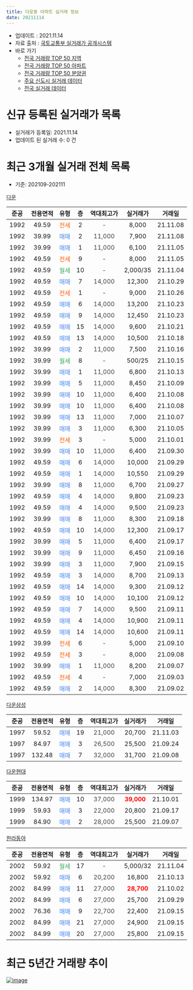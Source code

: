 ```yaml
---
title: 다운동 아파트 실거래 정보
date: 20211114
---
```


* 업데이트 : 2021.11.14
* 자료 출처 : [국토교통부 실거래가 공개시스템](http://rt.molit.go.kr)
* 바로 가기
    * [전국 거래량 TOP 50 지역](https://apt-info.github.io/apt-trade-info/tr)
    * [전국 거래량 TOP 50 아파트](https://apt-info.github.io/apt-trade-info/ta)
    * [전국 거래량 TOP 50 분양권](https://apt-info.github.io/apt-trade-info/tb)
    * [주요 신도시 실거래 데이터](https://apt-info.github.io/apt-trade-info/newtown)
    * [전국 실거래 데이터](https://apt-info.github.io/apt-trade-info/all)



<script async src="https://pagead2.googlesyndication.com/pagead/js/adsbygoogle.js"></script>
<!-- 기본광고 -->
<ins class="adsbygoogle"
     style="display:block"
     data-ad-client="ca-pub-1142216861245946"
     data-ad-slot="4805727019"
     data-ad-format="auto"
     data-full-width-responsive="true"></ins>
<script>
     (adsbygoogle = window.adsbygoogle || []).push({});
</script>


# 신규 등록된 실거래가 목록

* 실거래가 등록일: 2021.11.14
* 업데이트 된 실거래 수: 0 건




<script async src="https://pagead2.googlesyndication.com/pagead/js/adsbygoogle.js"></script>
<!-- 기본광고 -->
<ins class="adsbygoogle"
     style="display:block"
     data-ad-client="ca-pub-1142216861245946"
     data-ad-slot="4805727019"
     data-ad-format="auto"
     data-full-width-responsive="true"></ins>
<script>
     (adsbygoogle = window.adsbygoogle || []).push({});
</script>


# 최근 3개월 실거래 전체 목록
* 기준: 202109-202111


[다운](https://search.naver.com/search.naver?query=%EB%8B%A4%EC%9A%B4)

|준공|전용면적|유형|층|역대최고가|실거래가|거래일|
|:---:|:---:|:---:|:---:|:---:|:---:|:---:|
|1992|49.59|<span style="color:#FF5A00">전세</span>|2|<span style="color:#444444">-</span>|8,000|21.11.08|
|1992|39.99|<span style="color:#4285F3">매매</span>|2|<span style="color:#444444">11,000</span>|7,900|21.11.08|
|1992|39.99|<span style="color:#4285F3">매매</span>|1|<span style="color:#444444">11,000</span>|6,100|21.11.05|
|1992|49.59|<span style="color:#FF5A00">전세</span>|9|<span style="color:#444444">-</span>|8,000|21.11.05|
|1992|49.59|<span style="color:#34A853">월세</span>|10|<span style="color:#444444">-</span>|2,000/35|21.11.04|
|1992|49.59|<span style="color:#4285F3">매매</span>|7|<span style="color:#444444">14,000</span>|12,300|21.10.29|
|1992|49.59|<span style="color:#FF5A00">전세</span>|1|<span style="color:#444444">-</span>|9,000|21.10.26|
|1992|49.59|<span style="color:#4285F3">매매</span>|6|<span style="color:#444444">14,000</span>|13,200|21.10.23|
|1992|49.59|<span style="color:#4285F3">매매</span>|9|<span style="color:#444444">14,000</span>|12,450|21.10.23|
|1992|49.59|<span style="color:#4285F3">매매</span>|15|<span style="color:#444444">14,000</span>|9,600|21.10.21|
|1992|49.59|<span style="color:#4285F3">매매</span>|13|<span style="color:#444444">14,000</span>|10,500|21.10.18|
|1992|39.99|<span style="color:#4285F3">매매</span>|2|<span style="color:#444444">11,000</span>|7,500|21.10.16|
|1992|39.99|<span style="color:#34A853">월세</span>|8|<span style="color:#444444">-</span>|500/25|21.10.15|
|1992|39.99|<span style="color:#4285F3">매매</span>|1|<span style="color:#444444">11,000</span>|6,800|21.10.13|
|1992|39.99|<span style="color:#4285F3">매매</span>|5|<span style="color:#444444">11,000</span>|8,450|21.10.09|
|1992|39.99|<span style="color:#4285F3">매매</span>|10|<span style="color:#444444">11,000</span>|6,400|21.10.08|
|1992|39.99|<span style="color:#4285F3">매매</span>|10|<span style="color:#444444">11,000</span>|6,400|21.10.08|
|1992|39.99|<span style="color:#4285F3">매매</span>|13|<span style="color:#444444">11,000</span>|7,000|21.10.07|
|1992|39.99|<span style="color:#4285F3">매매</span>|3|<span style="color:#444444">11,000</span>|6,300|21.10.05|
|1992|39.99|<span style="color:#FF5A00">전세</span>|3|<span style="color:#444444">-</span>|5,000|21.10.01|
|1992|39.99|<span style="color:#4285F3">매매</span>|10|<span style="color:#444444">11,000</span>|6,400|21.09.30|
|1992|49.59|<span style="color:#4285F3">매매</span>|6|<span style="color:#444444">14,000</span>|10,000|21.09.29|
|1992|49.59|<span style="color:#4285F3">매매</span>|1|<span style="color:#444444">14,000</span>|10,550|21.09.29|
|1992|39.99|<span style="color:#4285F3">매매</span>|8|<span style="color:#444444">11,000</span>|6,700|21.09.27|
|1992|49.59|<span style="color:#4285F3">매매</span>|4|<span style="color:#444444">14,000</span>|9,800|21.09.23|
|1992|49.59|<span style="color:#4285F3">매매</span>|4|<span style="color:#444444">14,000</span>|9,500|21.09.23|
|1992|39.99|<span style="color:#4285F3">매매</span>|8|<span style="color:#444444">11,000</span>|8,300|21.09.18|
|1992|49.59|<span style="color:#4285F3">매매</span>|10|<span style="color:#444444">14,000</span>|12,300|21.09.17|
|1992|39.99|<span style="color:#4285F3">매매</span>|5|<span style="color:#444444">11,000</span>|6,400|21.09.17|
|1992|39.99|<span style="color:#4285F3">매매</span>|9|<span style="color:#444444">11,000</span>|6,450|21.09.16|
|1992|39.99|<span style="color:#4285F3">매매</span>|3|<span style="color:#444444">11,000</span>|7,900|21.09.15|
|1992|49.59|<span style="color:#4285F3">매매</span>|3|<span style="color:#444444">14,000</span>|8,700|21.09.13|
|1992|49.59|<span style="color:#4285F3">매매</span>|14|<span style="color:#444444">14,000</span>|9,300|21.09.12|
|1992|49.59|<span style="color:#4285F3">매매</span>|10|<span style="color:#444444">14,000</span>|10,100|21.09.12|
|1992|49.59|<span style="color:#4285F3">매매</span>|7|<span style="color:#444444">14,000</span>|9,500|21.09.11|
|1992|49.59|<span style="color:#4285F3">매매</span>|4|<span style="color:#444444">14,000</span>|10,900|21.09.11|
|1992|49.59|<span style="color:#4285F3">매매</span>|14|<span style="color:#444444">14,000</span>|10,600|21.09.11|
|1992|39.99|<span style="color:#FF5A00">전세</span>|6|<span style="color:#444444">-</span>|5,000|21.09.10|
|1992|49.59|<span style="color:#FF5A00">전세</span>|3|<span style="color:#444444">-</span>|8,000|21.09.08|
|1992|39.99|<span style="color:#4285F3">매매</span>|1|<span style="color:#444444">11,000</span>|8,200|21.09.07|
|1992|49.59|<span style="color:#FF5A00">전세</span>|4|<span style="color:#444444">-</span>|7,000|21.09.03|
|1992|49.59|<span style="color:#4285F3">매매</span>|2|<span style="color:#444444">14,000</span>|8,300|21.09.02|


<script async src="https://pagead2.googlesyndication.com/pagead/js/adsbygoogle.js"></script>
<!-- 기본광고 -->
<ins class="adsbygoogle"
     style="display:block"
     data-ad-client="ca-pub-1142216861245946"
     data-ad-slot="4805727019"
     data-ad-format="auto"
     data-full-width-responsive="true"></ins>
<script>
     (adsbygoogle = window.adsbygoogle || []).push({});
</script>


[다운삼성](https://search.naver.com/search.naver?query=%EB%8B%A4%EC%9A%B4%EC%82%BC%EC%84%B1)

|준공|전용면적|유형|층|역대최고가|실거래가|거래일|
|:---:|:---:|:---:|:---:|:---:|:---:|:---:|
|1997|59.52|<span style="color:#4285F3">매매</span>|19|<span style="color:#444444">21,000</span>|20,700|21.11.03|
|1997|84.97|<span style="color:#4285F3">매매</span>|3|<span style="color:#444444">26,500</span>|25,500|21.09.24|
|1997|132.48|<span style="color:#4285F3">매매</span>|7|<span style="color:#444444">32,000</span>|31,700|21.09.08|

[다운현대](https://search.naver.com/search.naver?query=%EB%8B%A4%EC%9A%B4%ED%98%84%EB%8C%80)

|준공|전용면적|유형|층|역대최고가|실거래가|거래일|
|:---:|:---:|:---:|:---:|:---:|:---:|:---:|
|1999|134.97|<span style="color:#4285F3">매매</span>|10|<span style="color:#444444">37,000</span>|<b><span style="color:#FF0000">39,000</span></b>|21.10.01|
|1999|59.93|<span style="color:#4285F3">매매</span>|3|<span style="color:#444444">22,000</span>|20,800|21.09.17|
|1999|84.90|<span style="color:#4285F3">매매</span>|2|<span style="color:#444444">28,000</span>|25,500|21.09.07|

[한라동아](https://search.naver.com/search.naver?query=%ED%95%9C%EB%9D%BC%EB%8F%99%EC%95%84)

|준공|전용면적|유형|층|역대최고가|실거래가|거래일|
|:---:|:---:|:---:|:---:|:---:|:---:|:---:|
|2002|59.92|<span style="color:#34A853">월세</span>|17|<span style="color:#444444">-</span>|5,000/32|21.11.04|
|2002|59.92|<span style="color:#4285F3">매매</span>|6|<span style="color:#444444">20,200</span>|16,800|21.10.13|
|2002|84.99|<span style="color:#4285F3">매매</span>|11|<span style="color:#444444">27,000</span>|<b><span style="color:#FF0000">28,700</span></b>|21.10.02|
|2002|84.99|<span style="color:#4285F3">매매</span>|6|<span style="color:#444444">27,000</span>|25,700|21.09.29|
|2002|76.36|<span style="color:#4285F3">매매</span>|9|<span style="color:#444444">22,700</span>|22,400|21.09.15|
|2002|84.99|<span style="color:#4285F3">매매</span>|21|<span style="color:#444444">27,000</span>|24,900|21.09.15|
|2002|84.99|<span style="color:#4285F3">매매</span>|20|<span style="color:#444444">27,000</span>|25,800|21.09.15|



<script async src="https://pagead2.googlesyndication.com/pagead/js/adsbygoogle.js"></script>
<!-- 기본광고 -->
<ins class="adsbygoogle"
     style="display:block"
     data-ad-client="ca-pub-1142216861245946"
     data-ad-slot="4805727019"
     data-ad-format="auto"
     data-full-width-responsive="true"></ins>
<script>
     (adsbygoogle = window.adsbygoogle || []).push({});
</script>


# 최근 5년간 거래량 추이


<div style="width:100%;">
    <canvas id="deal_progress" height="200"></canvas>
</div>

<script>
new Chart(document.getElementById("deal_progress"), {
    type: 'line',
    data: {
        labels: ['16.01','16.02','16.03','16.04','16.05','16.06','16.07','16.08','16.09','16.10','16.11','16.12','17.01','17.02','17.03','17.04','17.05','17.06','17.07','17.08','17.09','17.10','17.11','17.12','18.01','18.02','18.03','18.04','18.05','18.06','18.07','18.08','18.09','18.10','18.11','18.12','19.01','19.02','19.03','19.04','19.05','19.06','19.07','19.08','19.09','19.10','19.11','19.12','20.01','20.02','20.03','20.04','20.05','20.06','20.07','20.08','20.09','20.10','20.11','20.12','21.01','21.02','21.03','21.04','21.05','21.06','21.07','21.08','21.09','21.10','21.11'],
        datasets: [{
            label: '매매/분양권',
            data: [6,12,19,15,10,8,17,17,16,13,12,16,16,9,12,9,13,12,11,5,6,11,9,16,6,4,8,3,8,5,6,3,6,7,6,6,4,8,2,4,10,8,9,8,11,14,16,7,8,9,8,9,11,6,9,15,13,16,20,27,11,10,21,7,12,18,17,18,27,15,3],
            borderColor: "rgba(66, 133, 243, 1)",
            backgroundColor: "rgba(66, 133, 243, 0.05)",
            borderWidth: 1,
            pointRadius: 0,
            fill: false,
            lineTension: 0
        },{
            label: '전/월세',
            data: [3,5,10,3,3,3,8,3,3,2,5,4,5,5,3,8,4,5,6,5,5,2,3,4,4,0,3,4,8,0,5,4,1,4,6,1,3,2,4,3,4,7,5,3,4,2,6,4,4,8,4,7,5,6,3,3,6,3,5,1,4,4,2,7,3,2,3,10,3,3,4],
            borderColor: "rgba(255, 90, 0, 1)",
            backgroundColor: "rgba(255, 90, 0, 0.05)",
            borderWidth: 1,
            pointRadius: 0,
            fill: false,
            lineTension: 0
        },{
            label: '합계',
            data: [9,17,29,18,13,11,25,20,19,15,17,20,21,14,15,17,17,17,17,10,11,13,12,20,10,4,11,7,16,5,11,7,7,11,12,7,7,10,6,7,14,15,14,11,15,16,22,11,12,17,12,16,16,12,12,18,19,19,25,28,15,14,23,14,15,20,20,28,30,18,7],
            borderColor: "rgba(0, 0, 0, 1)",
            backgroundColor: "rgba(0, 0, 0, 0.03)",
            borderWidth: 0.1,
            pointRadius: 0,
            fill: true,
            lineTension: 0
        }
        ]
    },
    options: {
        responsive: true,
        title: {
            display: false
        },
        tooltips: {
            mode: 'index',
            intersect: false
        },
        hover: {
            mode: 'nearest',
            intersect: true
        },
        scales: {
            xAxes: [{
                display: true,
                scaleLabel: {
                    display: true,
                    labelString: '년/월'
                }
            }],
            yAxes: [{
                display: true,
                ticks: {
                    suggestedMin: 0,
                },
                scaleLabel: {
                    display: true,
                    labelString: '실거래 수'
                }
            }]
        }
    }
});

</script>


[![image](https://apt-info.github.io/images/2020-01-03-apt-trade-info/1024x500.png)](https://play.google.com/store/apps/details?id=com.aptinfo.apttradeinfo)

